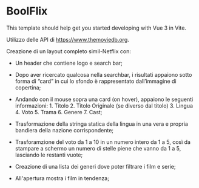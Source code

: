 # BoolFlix

This template should help get you started developing with Vue 3 in Vite.

Utilizzo delle API di https://www.themoviedb.org.

Creazione di un layout completo simil-Netflix con:

- Un header che contiene logo e search bar;

- Dopo aver ricercato qualcosa nella searchbar, i risultati appaiono sotto forma di “card” in cui lo sfondo è rappresentato dall’immagine di copertina;

- Andando con il mouse sopra una card (on hover), appaiono le seguenti informazioni: 1. Titolo 2. Titolo Originale (se diverso dal titolo) 3. Lingua 4. Voto 5. Trama 6. Genere 7. Cast;

- Trasformazione della stringa statica della lingua in una vera e propria bandiera della nazione corrispondente;

- Trasforamzione del voto da 1 a 10 in un numero intero da 1 a 5, così da stampare a schermo un numero di stelle piene che vanno da 1 a 5, lasciando le restanti vuote;

- Creazione di una lista dei generi dove poter filtrare i film e serie;

- All'apertura mostra i film in tendenza;

